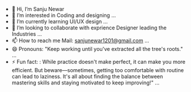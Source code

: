 - 👋 Hi, I’m Sanju Newar   
- 👀 I’m interested in Coding and designing  ...
- 🌱 I’m currently learning UI/UX design ...
- 💞️ I’m looking to collaborate with exprience Designer leading the Industries ...
- 📫 How to reach me Mail: sanjunewar1201@gmail.com ...
- 😄 Pronouns: "Keep working until you've extracted all the tree's roots." ...
- ⚡ Fun fact: : While practice doesn't make perfect, it can make you more efficient. But beware—sometimes, getting too comfortable with routine can lead to laziness. It's all about finding the balance between mastering skills and staying motivated to keep improving!"  ...
<!---
Sanjun1201/Sanjun1201 is a ✨ special ✨ repository because its `README.md` (this file) appears on your GitHub profile.
You can click the Preview link to take a look at your changes.
--->
